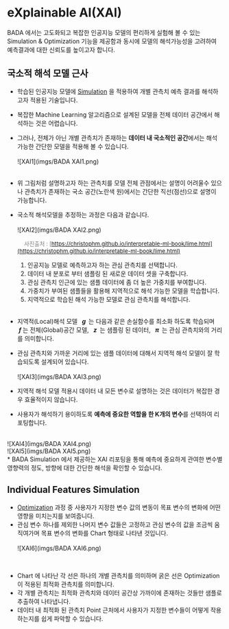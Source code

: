 # eXplainable AI(XAI)
BADA 에서는 고도화되고 복잡한 인공지능 모델의 편리하게 실험해 볼 수 있는 Simulation & Optimization 기능을 제공함과 동시에 모델의 해석가능성을
고려하여 예측결과에 대한 신뢰도를 높이고자 합니다.

## 국소적 해석 모델 근사
* 학습된 인공지능 모델에 [Simulation](/simulation/#simulation) 을 적용하여 개별 관측치 예측 결과를 해석하고자 적용된 기술입니다.
* 복잡한 Machine Learning 알고리즘으로 설계된 모델을 전체 데이터 공간에서 해석하는 것은 어렵습니다.
* 그러나, 전체가 아닌 개별 관측치가 존재하는 <B>데이터 내 국소적인 공간</B>에서는 해석 가능한 간단한 모델을 적용해 볼 수 있습니다.
<br><br>
![XAI1](imgs/BADA XAI1.png)
<br><br>
* 위 그림처럼 설명하고자 하는 관측치를 모델 전체 관점에서는 설명이 어려울수 있으나 관측치가 존재하는 국소 공간(노란색 원)에서는 간단한 직선(점선)으로 설명이 가능합니다.
* 국소적 해석모델을 추정하는 과정은 다음과 같습니다.
    <br><br>
    ![XAI2](imgs/BADA XAI2.png)

    &nbsp; &nbsp; <font size = "2em" color="gray" align="right"> 사진출처 : [https://christophm.github.io/interpretable-ml-book/lime.html](https://christophm.github.io/interpretable-ml-book/lime.html) </font>
    <br>

    1. 인공지능 모델로 예측하고자 하는 관심 관측치를 선택합니다.
    2. 데이터 내 분포로 부터 샘플링 된 새로운 데이터 셋을 구축합니다.
    3. 관심 관측치 인근에 있는 샘플 데이터에 좀 더 높은 가중치를 부여합니다.
    4. 가중치가 부여된 샘플들을 활용해 지역적으로 해석 가능한 모델을 학습합니다.
    5. 지역적으로 학습된 해석 가능한 모델로 관심 관측치를 해석합니다.
    <br><br>

* 지역적(Local)해석 모델 <B><i>&nbsp; g &nbsp;</i></B>는 다음과 같은 손실함수를 최소화 하도록 학습되며 <B><i>&nbsp;f&nbsp;</i></B>는 전체(Global)공간 모델,
<B><i>&nbsp; z &nbsp;</i></B>는 샘플링 된 데이터, <B><i>&nbsp; π &nbsp;</i></B>는 관심 관측치와의 거리를 의미합니다.
* 관심 관측치와 가까운 거리에 있는 샘플 데이터에 대해서 지역적 해석 모델이 잘 학습되도록 설계되어 있습니다.
<br><br>
![XAI3](imgs/BADA XAI3.png)

* 지역적 해석 모델 적용시 데이터 내 모든 변수로 설명하는 것은 데이터가 복잡한 경우 효율적이지 않습니다.
* 사용자가 해석하기 용이하도록 <B>예측에 중요한 역할을 한 K개의 변수</B>를 선택하여 리포팅합니다.
<br>
![XAI4](imgs/BADA XAI4.png)
<br>
![XAI5](imgs/BADA XAI5.png)
<br>
* BADA Simulation 에서 제공하는 XAI 리포팅을 통해 예측에 중요하게 관여한 변수별 영향력의 정도, 방향에 대한 간단한 해석을 확인할 수 있습니다.

<!--*지역적(Local)공간 해석 모델을 학습할 때 해석력(Interpretability)와 전체(Global)공간 모델에 대한 충실도(Fidelity)간의 Trade-off 관계를 고려해야합니다.-->
<!--* 따라서, 데이터 내 전체 변수들 중 적절한 수를 선택해 지역 공간 해석모델을 학습하는 것이 중요합니다. -->

## Individual Features Simulation
* [Optimization](/simulation/#optimization) 과정 중 사용자가 지정한 변수 값의 변동이 목표 변수의 변화에 어떤 영향을 미치는지를 보여줍니다.
* 관심 변수 하나를 제외한 나머지 변수 값들은 고정하고 관심 변수의 값을 조금씩 움직여가며 목표 변수의 변화를 Chart 형태로 나타낸 것입니다.
<br><br>
![XAI6](imgs/BADA XAI6.png)
<br>

* Chart 에 나타난 각 선은 하나의 개별 관측치를 의미하며 굵은 선은 Optimization 이 적용된 최적화 관측치를 의미합니다.
* 각 개별 관측치는 최적화 관측치와 데이터 공간상 가까이에 존재하는 것들만 샘플로 추출하여 나타냅니다.
* 데이터 내 최적화 된 관측치 Point 근처에서 사용자가 지정한 변수들이 어떻게 작용하는지를 쉽게 파악할 수 있습니다.
